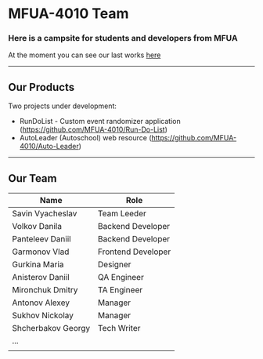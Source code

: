 # MFUA-4010 Team


### Here is a campsite for students and developers from MFUA
At the moment you can see our last works [here](https://mfua-4010.github.io/public/)


---
## Our Products

Two projects under development:
- RunDoList - Custom event randomizer application
(https://github.com/MFUA-4010/Run-Do-List)
- AutoLeader (Autoschool) web resource 
(https://github.com/MFUA-4010/Auto-Leader)


---
## Our Team

| Name               | Role               |
|--------------------|--------------------|
| Savin Vyacheslav   | Team Leeder        |
| Volkov Danila      | Backend Developer  |
| Panteleev Daniil   | Backend Developer  |
| Garmonov Vlad      | Frontend Developer |
| Gurkina Maria      | Designer           |
| Anisterov Daniil   | QA Engineer        |
| Mironchuk Dmitry   | TA Engineer        |
| Antonov Alexey     | Manager            |
| Sukhov Nickolay    | Manager            |
| Shcherbakov Georgy | Tech Writer        |
| ...                |                    |
|                    |                    |

